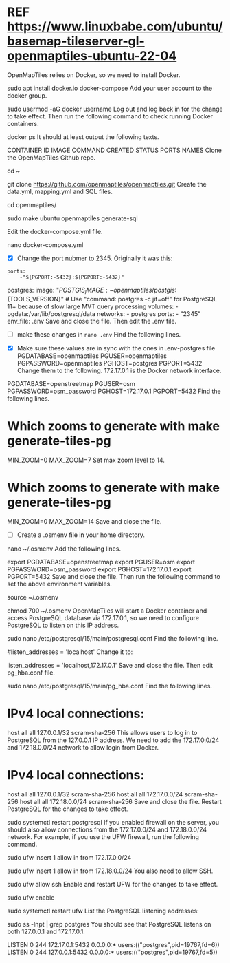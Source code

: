 # REF https://www.linuxbabe.com/ubuntu/basemap-tileserver-gl-openmaptiles-ubuntu-22-04

OpenMapTiles relies on Docker, so we need to install Docker.

sudo apt install docker.io docker-compose
Add your user account to the docker group.

sudo usermod -aG docker username
Log out and log back in for the change to take effect. Then run the following command to check running Docker containers.

docker ps
It should at least output the following texts.

CONTAINER ID   IMAGE     COMMAND   CREATED   STATUS    PORTS     NAMES
Clone the OpenMapTiles Github repo.

cd ~ 

git clone https://github.com/openmaptiles/openmaptiles.git
Create the data.yml, mapping.yml and SQL files.

cd openmaptiles/

sudo make
ubuntu openmaptiles generate-sql

Edit the docker-compose.yml file.

nano docker-compose.yml
* [x] Change the port nubmer to 2345.
Originally it was this:
```
ports:
    -"${PGPORT:-5432}:${PGPORT:-5432}"

```
  postgres:
    image: "${POSTGIS_IMAGE:-openmaptiles/postgis}:${TOOLS_VERSION}"
    # Use "command: postgres -c jit=off" for PostgreSQL 11+ because of slow large MVT query processing
    volumes:
      - pgdata:/var/lib/postgresql/data
    networks:
      - postgres
    ports:
      - "2345"
    env_file: .env
Save and close the file. Then edit the .env file.

* [ ] make these changes in `nano .env`
Find the following lines.

* [x]  Make sure these values are in sync with the ones in .env-postgres file
PGDATABASE=openmaptiles
PGUSER=openmaptiles
PGPASSWORD=openmaptiles
PGHOST=postgres
PGPORT=5432
Change them to the following. 172.17.0.1 is the Docker network interface.

PGDATABASE=openstreetmap
PGUSER=osm
PGPASSWORD=osm_password
PGHOST=172.17.0.1
PGPORT=5432
Find the following lines.

# Which zooms to generate with   make generate-tiles-pg
MIN_ZOOM=0
MAX_ZOOM=7
Set max zoom level to 14.

# Which zooms to generate with make generate-tiles-pg
MIN_ZOOM=0
MAX_ZOOM=14
Save and close the file.  

* [ ] Create a .osmenv file in your home directory.

nano ~/.osmenv
Add the following lines.

export PGDATABASE=openstreetmap
export PGUSER=osm
export PGPASSWORD=osm_password
export PGHOST=172.17.0.1
export PGPORT=5432
Save and close the file. Then run the following command to set the above environment variables.

source ~/.osmenv

chmod 700 ~/.osmenv
OpenMapTiles will start a Docker container and access PostgreSQL database via 172.17.0.1, so we need to configure PostgreSQL to listen on this IP address.

sudo nano /etc/postgresql/15/main/postgresql.conf
Find the following line.

#listen_addresses = 'localhost'
Change it to:

listen_addresses = 'localhost,172.17.0.1'
Save and close the file. Then edit pg_hba.conf file.

sudo nano /etc/postgresql/15/main/pg_hba.conf
Find the following lines.

# IPv4 local connections:
host    all             all             127.0.0.1/32            scram-sha-256
This allows users to log in to PostgreSQL from the 127.0.0.1 IP address. We need to add the 172.17.0.0/24 and 172.18.0.0/24 network to allow login from Docker.

# IPv4 local connections:
host    all             all             127.0.0.1/32            scram-sha-256
host    all             all             172.17.0.0/24           scram-sha-256
host    all             all             172.18.0.0/24           scram-sha-256
Save and close the file. Restart PostgreSQL for the changes to take effect.

sudo systemctl restart postgresql
If you enabled firewall on the server, you should also allow connections from the 172.17.0.0/24 and 172.18.0.0/24 network. For example, if you use the UFW firewall, run the following command.

sudo ufw insert 1 allow in from 172.17.0.0/24

sudo ufw insert 1 allow in from 172.18.0.0/24
You also need to allow SSH.

sudo ufw allow ssh
Enable and restart UFW for the changes to take effect.

sudo ufw enable

sudo systemctl restart ufw
List the PostgreSQL listening addresses:

sudo ss -lnpt | grep postgres
You should see that PostgreSQL listens on both 127.0.0.1 and 172.17.0.1.

LISTEN 0      244            172.17.0.1:5432       0.0.0.0:*    users:(("postgres",pid=19767,fd=6))                                           
LISTEN 0      244             127.0.0.1:5432       0.0.0.0:*    users:(("postgres",pid=19767,fd=5))
